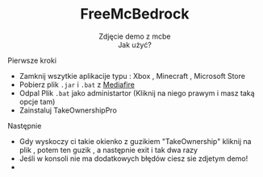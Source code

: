 <div align="center">

# FreeMcBedrock

Zdjęcie demo z mcbe <br/>
Jak użyć? <br/>
</div>

Pierwsze kroki<br/>
* Zamknij wszytkie aplikacije typu : Xbox , Minecraft , Microsoft Store    <br/>
* Pobierz plik `.jar` i `.bat` z [Mediafire](https://www.mediafire.com/folder/fhhl2zicx8cwl/instal+mc)
* Odpal Plik `.bat` jako administartor (Kliknij na niego prawym i masz taką opcje tam)
* Zainstaluj TakeOwnershipPro<br/>

Następnie
* Gdy wyskoczy ci takie okienko z guzikiem "TakeOwnership" kliknij na plik , potem ten guzik , a następnie exit i tak dwa razy     <br/>
* Jeśli w konsoli nie ma dodatkowych błędów ciesz sie zdjetym demo! <br/>
* <br/>



